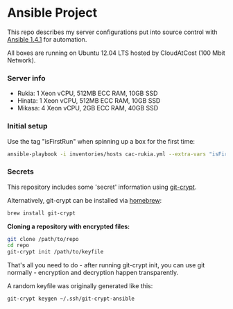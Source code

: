Ansible Project
===============

This repo describes my server configurations put into source control with [Ansible 1.4.1](http://www.ansible.com/home) for automation.

All boxes are running on Ubuntu 12.04 LTS hosted by CloudAtCost (100 Mbit Network).

### Server info

* Rukia: 1 Xeon vCPU, 512MB ECC RAM, 10GB SSD
* Hinata: 1 Xeon vCPU, 512MB ECC RAM, 10GB SSD
* Mikasa: 4 Xeon vCPU, 2GB ECC RAM, 40GB SSD

### Initial setup

Use the tag "isFirstRun" when spinning up a box for the first time:

```bash
ansible-playbook -i inventories/hosts cac-rukia.yml --extra-vars "isFirstRun=True"
```


### Secrets

This repository includes some 'secret' information using [git-crypt](https://www.agwa.name/projects/git-crypt/).

Alternatively, git-crypt can be installed via [homebrew](http://brew.sh):

```bash
brew install git-crypt
```

**Cloning a repository with encrypted files:**

```bash
git clone /path/to/repo
cd repo
git-crypt init /path/to/keyfile
```

That's all you need to do - after running git-crypt init, you can use git normally - encryption and decryption happen transparently.

A random keyfile was originally generated like this:

```
git-crypt keygen ~/.ssh/git-crypt-ansible
```
